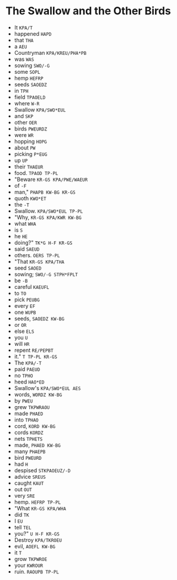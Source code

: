 # The Swallow and the Other Birds

* It `KPA/T`
* happened `HAPD`
* that `THA`
* a `AEU`
* Countryman `KPA/KREU/PHA*PB`
* was `WAS`
* sowing `SWO/-G`
* some `SOPL`
* hemp `HEFRP`
* seeds `SAOEDZ`
* in `TPH`
* field `TPAOELD`
* where `W-R`
* Swallow `KPA/SWO*EUL`
* and `SKP`
* other `OER`
* birds `PWEURDZ`
* were `WR`
* hopping `HOPG`
* about `PW`
* picking `P*EUG`
* up `UP`
* their `THAEUR`
* food. `TPAOD TP-PL`
* "Beware `KR-GS KPA/PWE/WAEUR`
* of `-F`
* man," `PHAPB KW-BG KR-GS`
* quoth `KWO*ET`
* the `-T`
* Swallow. `KPA/SWO*EUL TP-PL`
* "Why, `KR-GS KPA/KWR KW-BG`
* what `WHA`
* is `S`
* he `HE`
* doing?" `TK*G H-F KR-GS`
* said `SAEUD`
* others. `OERS TP-PL`
* "That `KR-GS KPA/THA`
* seed `SAOED`
* sowing; `SWO/-G STPH*FPLT`
* be `-B`
* careful `KAEUFL`
* to `TO`
* pick `PEUBG`
* every `EF`
* one `WUPB`
* seeds, `SAOEDZ KW-BG`
* or `OR`
* else `ELS`
* you `U`
* will `HR`
* repent `RE/PEPBT`
* it." `T TP-PL KR-GS`
* The `KPA/-T`
* paid `PAEUD`
* no `TPHO`
* heed `HAO*ED`
* Swallow's `KPA/SWO*EUL AES`
* words, `WORDZ KW-BG`
* by `PWEU`
* grew `TKPWRAOU`
* made `PHAED`
* into `TPHAO`
* cord, `KORD KW-BG`
* cords `KORDZ`
* nets `TPHETS`
* made, `PHAED KW-BG`
* many `PHAEPB`
* bird `PWEURD`
* had `H`
* despised `STKPAOEUZ/-D`
* advice `SREUS`
* caught `KAUT`
* out `OUT`
* very `SRE`
* hemp. `HEFRP TP-PL`
* "What `KR-GS KPA/WHA`
* did `TK`
* I `EU`
* tell `TEL`
* you?" `U H-F KR-GS`
* Destroy `KPA/TKROEU`
* evil, `AOEFL KW-BG`
* it `T`
* grow `TKPWROE`
* your `KWROUR`
* ruin. `RAOUPB TP-PL`

